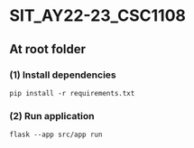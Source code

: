 # SIT_AY22-23_CSC1108

## At root folder
### (1) Install dependencies
```
pip install -r requirements.txt
```

### (2) Run application
```
flask --app src/app run
```

